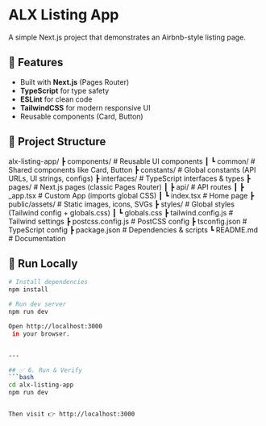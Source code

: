 # ALX Listing App

A simple Next.js project that demonstrates an Airbnb-style listing page.

## 📌 Features
- Built with **Next.js** (Pages Router)
- **TypeScript** for type safety
- **ESLint** for clean code
- **TailwindCSS** for modern responsive UI
- Reusable components (Card, Button)

## 📂 Project Structure
alx-listing-app/
 ┣ components/          # Reusable UI components
 ┃ ┗ common/            # Shared components like Card, Button
 ┣ constants/           # Global constants (API URLs, UI strings, configs)
 ┣ interfaces/          # TypeScript interfaces & types
 ┣ pages/               # Next.js pages (classic Pages Router)
 ┃ ┣ api/               # API routes
 ┃ ┣ _app.tsx           # Custom App (imports global CSS)
 ┃ ┗ index.tsx          # Home page
 ┣ public/assets/       # Static images, icons, SVGs
 ┣ styles/              # Global styles (Tailwind config + globals.css)
 ┃ ┗ globals.css
 ┣ tailwind.config.js   # Tailwind settings
 ┣ postcss.config.js    # PostCSS config
 ┣ tsconfig.json        # TypeScript config
 ┣ package.json         # Dependencies & scripts
 ┗ README.md            # Documentation



## 🚀 Run Locally
```bash
# Install dependencies
npm install

# Run dev server
npm run dev

Open http://localhost:3000
 in your browser.


---

## ✅ 6. Run & Verify
```bash
cd alx-listing-app
npm run dev


Then visit 👉 http://localhost:3000